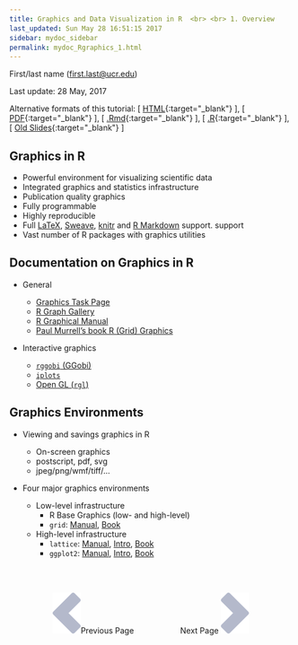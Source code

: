 ```yaml
---
title: Graphics and Data Visualization in R  <br> <br> 1. Overview
last_updated: Sun May 28 16:51:15 2017
sidebar: mydoc_sidebar
permalink: mydoc_Rgraphics_1.html
---
```

First/last name (first.last@ucr.edu)

Last update: 28 May, 2017 

Alternative formats of this tutorial:
[ [HTML](http://girke.bioinformatics.ucr.edu/GEN242/pages/mydoc/Rgraphics.html){:target="_blank"} ],
[ [PDF](http://girke.bioinformatics.ucr.edu/GEN242/pages/mydoc/Rgraphics.pdf){:target="_blank"} ],
[ [.Rmd](https://raw.githubusercontent.com/tgirke/GEN242/gh-pages/_vignettes/15_Rgraphics/Rgraphics.Rmd){:target="_blank"} ],
[ [.R](https://raw.githubusercontent.com/tgirke/GEN242/gh-pages/_vignettes/15_Rgraphics/Rgraphics.R){:target="_blank"} ],
[ [Old Slides](https://drive.google.com/file/d/0B-lLYVUOliJFUmFVa0N3Y0kxOVE/view?usp=sharing){:target="_blank"} ]


## Graphics in R

-   Powerful environment for visualizing scientific data
-   Integrated graphics and statistics infrastructure
-   Publication quality graphics
-   Fully programmable
-   Highly reproducible
-   Full [LaTeX](http://www.latex-project.org/), [Sweave](http://www.stat.auckland.ac.nz/~dscott/782/Sweave-manual-20060104.pdf), [knitr](http://yihui.name/knitr/) and [R Markdown](http://rmarkdown.rstudio.com/) support.
    support
-   Vast number of R packages with graphics utilities


## Documentation on Graphics in R

- General 
    - [Graphics Task Page](http://cran.r-project.org/web/views/Graphics.html)
    - [R Graph Gallery](http://www.r-graph-gallery.com/)
    - [R Graphical Manual](http://bm2.genes.nig.ac.jp/RGM2/index.php)
    - [Paul Murrell’s book R (Grid) Graphics](http://www.stat.auckland.ac.nz/~paul/RGraphics/rgraphics.html)

- Interactive graphics
    - [`rggobi` (GGobi)](http://www.ggobi.org/)
    - [`iplots`](http://www.iplots.org/)
    - [Open GL (`rgl`)](http://rgl.neoscientists.org/gallery.shtml)


## Graphics Environments

- Viewing and savings graphics in R
    - On-screen graphics
    - postscript, pdf, svg
    - jpeg/png/wmf/tiff/...

- Four major graphics environments
    - Low-level infrastructure
        - R Base Graphics (low- and high-level)
        - `grid`: [Manual](http://www.stat.auckland.ac.nz/~paul/grid/grid.html), [Book](http://www.stat.auckland.ac.nz/~paul/RGraphics/rgraphics.html)
    - High-level infrastructure
        - `lattice`: [Manual](http://lmdvr.r-forge.r-project.org), [Intro](http://www.his.sunderland.ac.uk/~cs0her/Statistics/UsingLatticeGraphicsInR.htm), [Book](http://www.amazon.com/Lattice-Multivariate-Data-Visualization-Use/dp/0387759689)
        - `ggplot2`: [Manual](http://docs.ggplot2.org/current/), [Intro](http://www.ling.upenn.edu/~joseff/rstudy/summer2010_ggplot2_intro.html), [Book](http://had.co.nz/ggplot2/book/)


<br><br><center><a href="mydoc_Rgraphics_1.html"><img src="images/left_arrow.png" alt="Previous page."></a>Previous Page &nbsp; &nbsp; &nbsp; &nbsp; &nbsp; &nbsp; &nbsp; &nbsp; &nbsp; &nbsp; Next Page
<a href="mydoc_Rgraphics_2.html"><img src="images/right_arrow.png" alt="Next page."></a></center>
